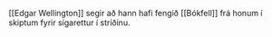 [[Edgar Wellington]] segir að hann hafi fengið [[Bókfell]] frá honum í skiptum fyrir sígarettur í stríðinu.